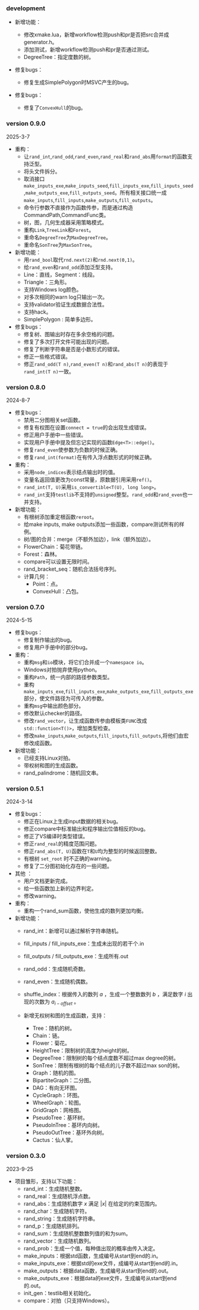 
### development

- 新增功能：
  - 修改xmake.lua，新增workflow检测push和pr是否把src合并成generator.h。
  - 添加测试，新增workflow检测push和pr是否通过测试。
  - DegreeTree：指定度数的树。

- 修复bugs：
  - 修复生成SimplePolygon时MSVC产生的bug。

- 修复bugs：
  - 修复了`ConvexHull`的bug。
### version 0.9.0

2025-3-7

- 重构：
  - 让`rand_int`,`rand_odd`,`rand_even`,`rand_real`和`rand_abs`用`format`的函数支持泛型。
  - 将头文件拆分。
  - 取消接口`make_inputs_exe`,`make_inputs_seed`,`fill_inputs_exe`,`fill_inputs_seed`,`make_outputs_exe`,`fill_outputs_seed`。所有相关接口统一成`make_inputs`,`fill_inputs`,`make_outputs`,`fill_outputs`。
  - 命令行参数不直接作为函数传参，而是通过构造CommandPath,CommandFunc类。
  - 树，图，几何生成器采用策略模式。
  - 重构`Link`,`TreeLink`和`Forest`。
  - 重命名`DegreeTree`为`MaxDegreeTree`。
  - 重命名`SonTree`为`MaxSonTree`。
- 新增功能：
  - 用`rand_bool`取代`rnd.next(2)`和`rnd.next(0,1)`。
  - 给`rand_even`和`rand_odd`添加泛型支持。
  - Line：直线，Segment：线段。
  - Triangle：三角形。
  - 支持Windows log颜色。
  - 对多次相同的warn log只输出一次。
  - 支持validator验证生成数据合法性。
  - 支持hack。
  - SimplePolygon : 简单多边形。
- 修复bugs：
  - 修复树、图输出时存在多余空格的问题。
  - 修复了多次打开文件可能出现的问题。
  - 修复了判断字符串是否是小数形式的错误。
  - 修正一些格式错误。
  - 修正`rand_odd(T n)`,`rand_even(T n)`和`rand_abs(T n)`的表现于`rand_int(T n)`一致。

### version 0.8.0

2024-8-7

- 修复bugs：
  - 禁用二分图相关set函数。
  - 修复有权图在设置`connect = true`的会出现生成错误。
  - 修正用户手册中一些错误。
  - 实现用户手册中提及但忘记实现的函数`Edge<T>::edge()`。
  - 修复`rand_even`使参数为负数的时候正确。
  - 修复`rand_int(format)`在有传入浮点数形式的时候正确。
- 重构：
  - 采用`node_indices`表示结点输出时的值。
  - 变量名返回值更改为const常量，原数据引用采用`ref()`。
  - `rand_int(T, U)`采用`is_convertible<T(U), long long>`。
  - `rand_int`支持`testlib`不支持的`unsigned`整型。`rand_odd`和`rand_even`也一并支持。
- 新增功能：
  - 有根树添加重定根函数`reroot`。
  - 给make inputs, make outputs添加一些函数，compare测试所有的样例。
  - 树/图的合并：merge（不额外加边），link（额外加边）。
  - FlowerChain：菊花带链。
  - Forest：森林。
  - compare可以设置无限时间。
  - rand_bracket_seq：随机合法括号序列。
  - 计算几何：
    - Point：点。
    - ConvexHull：凸包。

### version 0.7.0

2024-5-15

- 修复bugs：
  - 修复制作输出的bug。
  - 修复用户手册中的部分bug。
- 重构：
  - 重构`msg`和`io`模块，将它们合并成一个`namespace io`。
  - Windows对拍抛弃使用python。
  - 重构`Path`，统一内部的路径参数类型。
  - 重构`make_inputs_exe`,`fill_inputs_exe`,`make_outputs_exe`,`fill_outputs_exe`部分，使文件路径为可传入的参数。
  - 重构`msg`中输出颜色部分。
  - 修改默认checker的路径。
  - 修改`rand_vector`，让生成函数传参由模板类`FUNC`改成`std::function<T()>`，增加类型检查。
  - 修改`make_inputs`,`make_outputs`,`fill_inputs`,`fill_outputs`,将他们由宏修改成函数。
- 新增功能：
  - 已经支持Linux对拍。
  - 带权树和图的生成函数。
  - rand_palindrome：随机回文串。

### version 0.5.1

2024-3-14

- 修复bugs：
  - 修正在Linux上生成input数据的相关bug。
  - 修正compare中标准输出和程序输出位值相反的bug。
  - 修正了VS编译时类型错误。
  - 修正`rand_real`的精度范围问题。
  - 修正`rand_abs(T, U)`函数在`T`和`U`均为整型的时候返回整数。 
  - 有根树 `set_root` 时不正确的warning。
  - 修复了二分图初始化存在的一些问题。
- 其他 ：
  - 用户文档更新完成。
  - 给一些函数加上新的边界判定。
  - 修改warning。
- 重构：
  - 重构一个rand_sum函数，使他生成的数列更加均衡。
- 新增功能：
  - rand_int：新增可以通过解析字符串随机。
  - fill_inputs / fill_inputs_exe：生成未出现的若干个.in
  - fill_outputs / fill_outputs_exe：生成所有.out
  - rand_odd：生成随机奇数。
  - rand_even：生成随机偶数。
  - shuffle_index：根据传入的数列 $a$ ，生成一个整数数列 $b$ ，满足数字 $i$ 出现的次数为 $a_{i-offset}$ 。
  - 新增无权树和图的生成函数，支持：
  
    - Tree：随机的树。
    - Chain：链。
    - Flower：菊花。
    - HeightTree：限制树的高度为height的树。
    - DegreeTree：限制树的每个结点度数不超过max degree的树。
    - SonTree：限制有根树的每个结点的儿子数不超过max son的树。
    - Graph：随机的图。
    - BipartiteGraph：二分图。
    - DAG：有向无环图。
    - CycleGraph：环图。
    - WheelGraph：轮图。
    - GridGraph：网格图。
    - PseudoTree：基环树。
    - PseudoInTree：基环内向树。
    - PseudoOutTree：基环外向树。
    - Cactus：仙人掌。
  

### version 0.3.0
2023-9-25
- 项目雏形，支持以下功能：
  - rand_int：生成随机整数。
  - rand_real：生成随机浮点数。
  - rand_abs：生成随机数字 $x$ 满足 $|x|$ 在给定的约束范围内。
  - rand_char：生成随机字符。
  - rand_string：生成随机字符串。
  - rand_p：生成随机排列。
  - rand_sum：生成随机整数数列值的和为sum。
  - rand_vector：生成随机数列。
  - rand_prob：生成一个值，每种值出现的概率由传入决定。
  - make_inputs：根据std函数，生成编号从start到end的.in。
  - make_inputs_exe：根据std的exe文件，成编号从start到end的.in。
  - make_outputs：根据data函数，生成编号从start到end的.out。
  - make_outputs_exe：根据data的exe文件，生成编号从start到end的.out。
  - init_gen：testlib相关初始化。
  - compare：对拍（只支持Windows）。